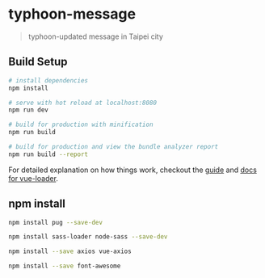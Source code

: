 # typhoon-message

> typhoon-updated message in Taipei city

## Build Setup

``` bash
# install dependencies
npm install

# serve with hot reload at localhost:8080
npm run dev

# build for production with minification
npm run build

# build for production and view the bundle analyzer report
npm run build --report
```

For detailed explanation on how things work, checkout the [guide](http://vuejs-templates.github.io/webpack/) and [docs for vue-loader](http://vuejs.github.io/vue-loader).

## npm install

```bash
npm install pug --save-dev

npm install sass-loader node-sass --save-dev

npm install --save axios vue-axios

npm install --save font-awesome
```
